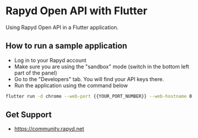 # Rapyd Open API with Flutter

Using Rapyd Open API in a Flutter application.

## How to run a sample application
- Log in to your Rapyd account
- Make sure you are using the "sandbox" mode (switch in the bottom left part of the panel)
- Go to the "Developers" tab. You will find your API keys there.
- Run the application using the command below

```bash
flutter run -d chrome --web-port {{YOUR_PORT_NUMBER}} --web-hostname 0.0.0.0 --web-browser-flag "--disable-web-security"
```

## Get Support 
- https://community.rapyd.net 
